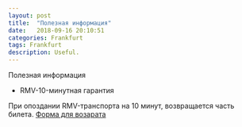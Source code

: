 ```yaml
---
layout: post
title:  "Полезная информация"
date:   2018-09-16 20:10:51 
categories: Frankfurt
tags: Frankfurt
description: Useful.
---
```

Полезная информация


* RMV-10-минутная гарантия

При опоздании RMV-транспорта на 10 минут, возвращается часть билета. [Форма для возарата][fr-10min]  


[fr-10min]: https://www.rmv.de/c/de/informationen-zum-rmv/der-rmv/rmv-aktuell/geld-zurueck-ab-10-minuten-verspaetung/